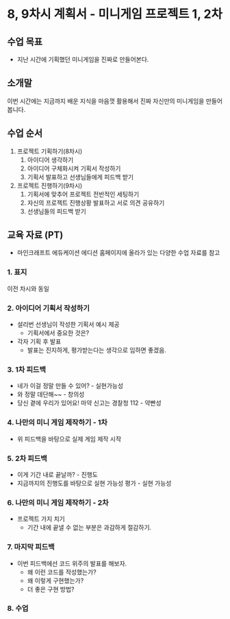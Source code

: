# 8, 9차시 계획서 - 미니게임 프로젝트 1, 2차

## 수업 목표

* 지난 시간에 기획했던 미니게임을 진짜로 만들어본다.

## 소개말

이번 시간에는 지금까지 배운 지식을 마음껏 활용해서 진짜 자신만의 미니게임을 만들어봅니다.

## 수업 순서

1. 프로젝트 기획하기(8차시)
    1. 아이디어 생각하기
    2. 아이디어 구체화시켜 기획서 작성하기
    3. 기획서 발표하고 선생님들에게 피드백 받기
2. 프로젝트 진행하기(9차시)
    1. 기획서에 맞추어 프로젝트 전반적인 세팅하기
    2. 자신의 프로젝트 진행상황 발표하고 서로 의견 공유하기
    3. 선생님들의 피드백 받기

## 교육 자료 (PT)

* 마인크래프트 에듀케이션 에디션 홈페이지에 올라가 있는 다양한 수업 자료를 참고

### 1. 표지

이전 차시와 동일

### 2. 아이디어 기획서 작성하기

* 설리번 선생님이 작성한 기획서 예시 제공
    * 기획서에서 중요한 것은?
* 각자 기획 후 발표
    * 발표는 진지하게, 평가받는다는 생각으로 임하면 좋겠음.

### 3. 1차 피드백

* 네가 이걸 정말 만들 수 있어? - 실현가능성
* 와 정말 데단해~~ - 창의성
* 당신 곁에 우리가 있어요! 마약 신고는 경찰청 112 - 약빤성

### 4. 나만의 미니 게임 제작하기 - 1차

* 위 피드백을 바탕으로 실제 게임 제작 시작

### 5. 2차 피드백

* 이게 기간 내로 끝날까? - 진행도
* 지금까지의 진행도를 바탕으로 실현 가능성 평가 - 실현 가능성

### 6. 나만의 미니 게임 제작하기 - 2차

* 프로젝트 가지 치기
    * 기간 내에 끝낼 수 없는 부분은 과감하게 절감하기.

### 7. 마지막 피드백

* 이번 피드백에선 코드 위주의 발표를 해보자.
    * 왜 이런 코드를 작성했는가?
    * 왜 이렇게 구현했는가?
    * 더 좋은 구현 방법?

### 8. 수업
